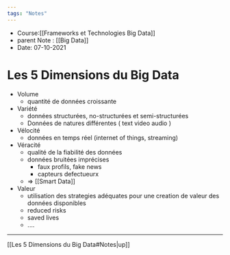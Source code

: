 ```yaml
---
tags: "Notes"
---
```


* Course:[[Frameworks et Technologies Big Data]]
* parent Note : [[Big Data]]
* Date: 07-10-2021 


# Les 5 Dimensions du Big Data
* Volume
	* quantité de données croissante 
* Variété
	* données structurées, no-structurées et semi-structurées 
	* Données de natures différentes ( text video audio )
* Vélocité
	* données en temps réel (internet of things, streaming)
* Véracité
	* qualité de la fiabilité des données 
	* données bruitées imprécises 
		* faux profils, fake news 
		* capteurs defectueurx 
	* => [[Smart Data]]
* Valeur 
	* utilisation des strategies adéquates pour une creation de valeur des données disponibles 
	* reduced risks 
	* saved lives 
	* .... 

---
[[Les 5 Dimensions du Big Data#Notes|up]]
